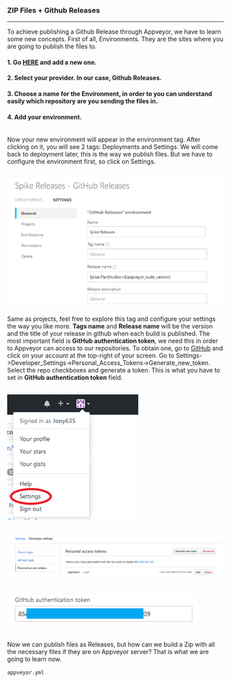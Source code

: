 ### ZIP Files + Github Releases

---

To achieve publishing a Github Release through Appveyor, we have to learn some new concepts.
First of all, Environments. They are the sites where you are going to publish the files to.
<br> 
#### 1. Go [HERE](https://ci.appveyor.com/environments) and add a new one.
#### 2. Select your provider. In our case, Github Releases.
#### 3. Choose a name for the Environment, in order to you can understand easily which repository are you sending the files in.
#### 4. Add your environment.
<br>
Now your new environment will appear in the environment tag. After clicking on it, you will see 2 tags: Deployments and Settings.
We will come back to deployment later, this is the way we publish files. But we have to configure the environment first, so click on Settings.<br><br>

![Environment Settings](https://github.com/Jony635/Automated-Builds-with-Appveyor/blob/master/docs/images/environmentsettings.png?raw=true)

Same as projects, feel free to explore this tag and configure your settings the way you like more.
**Tags name** and **Release name** will be the version and the title of your release in github when each build is published.
The most important field is **GitHub authentication token**, we need this in order to Appveyor can access to our repositories.
To obtain one, go to [GitHub](https://github.com/) and click on your account at the top-right of your screen. Go to Settings->Developer_Settings->Personal_Access_Tokens->Generate_new_token. Select the repo checkboxes and generate a token. 
This is what you have to set in **GitHub authentication token** field.<br> <br>

![Github Settings](https://github.com/Jony635/Automated-Builds-with-Appveyor/blob/master/docs/images/githubsettings.png?raw=true)<br> <br>

![Token](https://github.com/Jony635/Automated-Builds-with-Appveyor/blob/master/docs/images/token.png?raw=true)<br> <br>

![Token Example](https://github.com/Jony635/Automated-Builds-with-Appveyor/blob/master/docs/images/tokenexample.png?raw=true)<br> <br>

Now we can publish files as Releases, but how can we build a Zip with all the necessary files if they are on Appveyor server?
That is what we are going to learn now.


```
appveyor.yml
```

